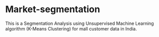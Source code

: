 # Market-segmentation
This is a Segmentation Analysis using Unsupervised Machine Learning algorithm (K-Means Clustering) for mall customer data in India.
